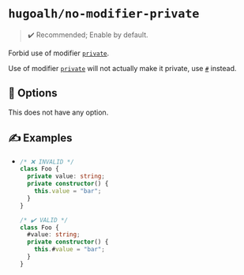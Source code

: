 # `hugoalh/no-modifier-private`

> ✔️ Recommended; Enable by default.

Forbid use of modifier [`private`][typescript-private].

Use of modifier [`private`][typescript-private] will not actually make it private, use [`#`][ecmascript-private] instead.

## 🔧 Options

This does not have any option.

## ✍️ Examples

- ```ts
  /* ❌ INVALID */
  class Foo {
    private value: string;
    private constructor() {
      this.value = "bar";
    }
  }

  /* ✔️ VALID */
  class Foo {
    #value: string;
    private constructor() {
      this.#value = "bar";
    }
  }
  ```

[ecmascript-private]: https://developer.mozilla.org/en-US/docs/Web/JavaScript/Reference/Classes/Private_properties
[typescript-private]: https://www.typescriptlang.org/docs/handbook/2/classes.html#private
